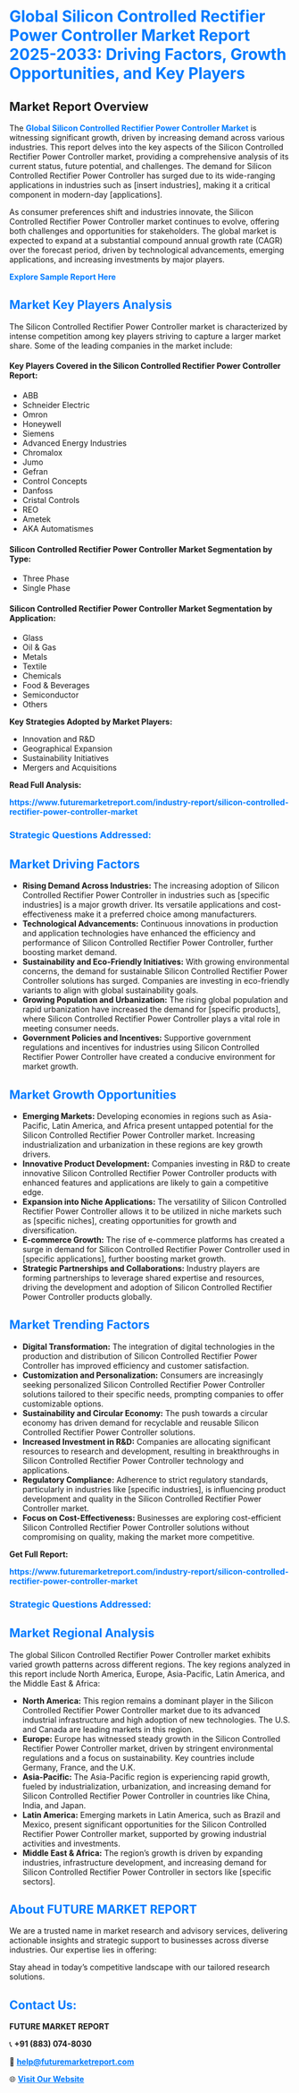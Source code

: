 <h1 style="color: #007BFF;">Global Silicon Controlled Rectifier Power Controller Market Report 2025-2033: Driving Factors, Growth Opportunities, and Key Players</h1>

<section id="overview">
<h2>Market Report Overview</h2>
<p>The <a href="https://www.futuremarketreport.com/industry-report/silicon-controlled-rectifier-power-controller-market" style="color: #007BFF; text-decoration: none;"><strong>Global Silicon Controlled Rectifier Power Controller Market</strong></a> is witnessing significant growth, driven by increasing demand across various industries. This report delves into the key aspects of the Silicon Controlled Rectifier Power Controller market, providing a comprehensive analysis of its current status, future potential, and challenges. The demand for Silicon Controlled Rectifier Power Controller has surged due to its wide-ranging applications in industries such as [insert industries], making it a critical component in modern-day [applications].</p>
<p>As consumer preferences shift and industries innovate, the Silicon Controlled Rectifier Power Controller market continues to evolve, offering both challenges and opportunities for stakeholders. The global market is expected to expand at a substantial compound annual growth rate (CAGR) over the forecast period, driven by technological advancements, emerging applications, and increasing investments by major players.</p>
</section>

<section id="overview">
<p><a href="https://www.futuremarketreport.com/request-sample/reportId=57764" style="color: #007BFF; text-decoration: none;"><strong>Explore Sample Report Here</strong></a></p>
</section>

<section id="key-players">
<h2 style="color: #007BFF;">Market Key Players Analysis</h2>
<p>The Silicon Controlled Rectifier Power Controller market is characterized by intense competition among key players striving to capture a larger market share. Some of the leading companies in the market include:</p>
<h4>Key Players Covered in the Silicon Controlled Rectifier Power Controller Report:</h4>
<ul><li>ABB</li><li>Schneider Electric</li><li>Omron</li><li>Honeywell</li><li>Siemens</li><li>Advanced Energy Industries</li><li>Chromalox</li><li>Jumo</li><li>Gefran</li><li>Control Concepts</li><li>Danfoss</li><li>Cristal Controls</li><li>REO</li><li>Ametek</li><li>AKA Automatismes</li></ul>
<h4>Silicon Controlled Rectifier Power Controller Market Segmentation by Type:</h4>
<ul><li>Three Phase</li><li>Single Phase</li></ul>

<h4>Silicon Controlled Rectifier Power Controller Market Segmentation by Application:</h4>
<ul><li>Glass</li><li>Oil &amp; Gas</li><li>Metals</li><li>Textile</li><li>Chemicals</li><li>Food &amp; Beverages</li><li>Semiconductor</li><li>Others</li></ul>
<p><strong>Key Strategies Adopted by Market Players:</strong></p>
<ul>
<li>Innovation and R&D</li>
<li>Geographical Expansion</li>
<li>Sustainability Initiatives</li>
<li>Mergers and Acquisitions</li>
</ul>
</section>

<section>
<p><strong>Read Full Analysis: </strong></p><a href="https://www.futuremarketreport.com/industry-report/silicon-controlled-rectifier-power-controller-market" style="color: #007BFF; text-decoration: none;"><strong>https://www.futuremarketreport.com/industry-report/silicon-controlled-rectifier-power-controller-market</strong></a>
<h3 style="color: #007BFF;">Strategic Questions Addressed:</h3>
</section>

<section id="driving-factors">
<h2 style="color: #007BFF;">Market Driving Factors</h2>
<ul>
<li><strong>Rising Demand Across Industries:</strong> The increasing adoption of Silicon Controlled Rectifier Power Controller in industries such as [specific industries] is a major growth driver. Its versatile applications and cost-effectiveness make it a preferred choice among manufacturers.</li>
<li><strong>Technological Advancements:</strong> Continuous innovations in production and application technologies have enhanced the efficiency and performance of Silicon Controlled Rectifier Power Controller, further boosting market demand.</li>
<li><strong>Sustainability and Eco-Friendly Initiatives:</strong> With growing environmental concerns, the demand for sustainable Silicon Controlled Rectifier Power Controller solutions has surged. Companies are investing in eco-friendly variants to align with global sustainability goals.</li>
<li><strong>Growing Population and Urbanization:</strong> The rising global population and rapid urbanization have increased the demand for [specific products], where Silicon Controlled Rectifier Power Controller plays a vital role in meeting consumer needs.</li>
<li><strong>Government Policies and Incentives:</strong> Supportive government regulations and incentives for industries using Silicon Controlled Rectifier Power Controller have created a conducive environment for market growth.</li>
</ul>
</section>

<section id="growth-opportunities">
<h2 style="color: #007BFF;">Market Growth Opportunities</h2>
<ul>
<li><strong>Emerging Markets:</strong> Developing economies in regions such as Asia-Pacific, Latin America, and Africa present untapped potential for the Silicon Controlled Rectifier Power Controller market. Increasing industrialization and urbanization in these regions are key growth drivers.</li>
<li><strong>Innovative Product Development:</strong> Companies investing in R&D to create innovative Silicon Controlled Rectifier Power Controller products with enhanced features and applications are likely to gain a competitive edge.</li>
<li><strong>Expansion into Niche Applications:</strong> The versatility of Silicon Controlled Rectifier Power Controller allows it to be utilized in niche markets such as [specific niches], creating opportunities for growth and diversification.</li>
<li><strong>E-commerce Growth:</strong> The rise of e-commerce platforms has created a surge in demand for Silicon Controlled Rectifier Power Controller used in [specific applications], further boosting market growth.</li>
<li><strong>Strategic Partnerships and Collaborations:</strong> Industry players are forming partnerships to leverage shared expertise and resources, driving the development and adoption of Silicon Controlled Rectifier Power Controller products globally.</li>
</ul>
</section>

<section id="trending-factors">
<h2 style="color: #007BFF;">Market Trending Factors</h2>
<ul>
<li><strong>Digital Transformation:</strong> The integration of digital technologies in the production and distribution of Silicon Controlled Rectifier Power Controller has improved efficiency and customer satisfaction.</li>
<li><strong>Customization and Personalization:</strong> Consumers are increasingly seeking personalized Silicon Controlled Rectifier Power Controller solutions tailored to their specific needs, prompting companies to offer customizable options.</li>
<li><strong>Sustainability and Circular Economy:</strong> The push towards a circular economy has driven demand for recyclable and reusable Silicon Controlled Rectifier Power Controller solutions.</li>
<li><strong>Increased Investment in R&D:</strong> Companies are allocating significant resources to research and development, resulting in breakthroughs in Silicon Controlled Rectifier Power Controller technology and applications.</li>
<li><strong>Regulatory Compliance:</strong> Adherence to strict regulatory standards, particularly in industries like [specific industries], is influencing product development and quality in the Silicon Controlled Rectifier Power Controller market.</li>
<li><strong>Focus on Cost-Effectiveness:</strong> Businesses are exploring cost-efficient Silicon Controlled Rectifier Power Controller solutions without compromising on quality, making the market more competitive.</li>
</ul>
</section>

<section>
<p><strong>Get Full Report: </strong></p><a href="https://www.futuremarketreport.com/industry-report/silicon-controlled-rectifier-power-controller-market" style="color: #007BFF; text-decoration: none;"><strong>https://www.futuremarketreport.com/industry-report/silicon-controlled-rectifier-power-controller-market</strong></a>
<h3 style="color: #007BFF;">Strategic Questions Addressed:</h3>
</section>


<section id="regional-analysis">
<h2 style="color: #007BFF;">Market Regional Analysis</h2>
<p>The global Silicon Controlled Rectifier Power Controller market exhibits varied growth patterns across different regions. The key regions analyzed in this report include North America, Europe, Asia-Pacific, Latin America, and the Middle East & Africa:</p>
<ul>
<li><strong>North America:</strong> This region remains a dominant player in the Silicon Controlled Rectifier Power Controller market due to its advanced industrial infrastructure and high adoption of new technologies. The U.S. and Canada are leading markets in this region.</li>
<li><strong>Europe:</strong> Europe has witnessed steady growth in the Silicon Controlled Rectifier Power Controller market, driven by stringent environmental regulations and a focus on sustainability. Key countries include Germany, France, and the U.K.</li>
<li><strong>Asia-Pacific:</strong> The Asia-Pacific region is experiencing rapid growth, fueled by industrialization, urbanization, and increasing demand for Silicon Controlled Rectifier Power Controller in countries like China, India, and Japan.</li>
<li><strong>Latin America:</strong> Emerging markets in Latin America, such as Brazil and Mexico, present significant opportunities for the Silicon Controlled Rectifier Power Controller market, supported by growing industrial activities and investments.</li>
<li><strong>Middle East & Africa:</strong> The region’s growth is driven by expanding industries, infrastructure development, and increasing demand for Silicon Controlled Rectifier Power Controller in sectors like [specific sectors].</li>
</ul>
</section>

<footer>
<h2 style="color: #007BFF;">About FUTURE MARKET REPORT</h2>
<p>We are a trusted name in market research and advisory services, delivering actionable insights and strategic support to businesses across diverse industries. Our expertise lies in offering:</p>

<p>Stay ahead in today’s competitive landscape with our tailored research solutions.</p>

<h2 style="color: #007BFF;">Contact Us:</h2>
<p><strong>FUTURE MARKET REPORT</strong></p>
<p>📞 <strong>+91 (883) 074-8030</strong></p>
<p>📧 <strong><a href="mailto:help@futuremarketreport.com" style="color: #007BFF;">help@futuremarketreport.com</a></strong></p>
<p>🌐 <strong><a href="https://www.futuremarketreport.com/" style="color: #007BFF;">Visit Our Website</a></strong></p>
</footer>